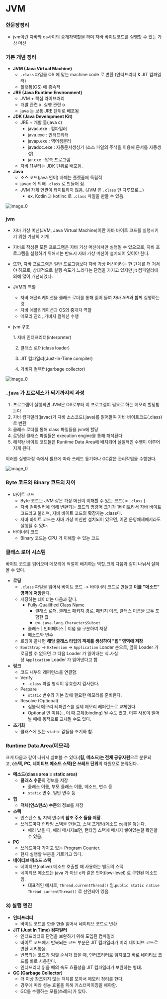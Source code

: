 # JVM

### 한문장정리

- jvm이란 자바와 os사이의 중개자역할을 하며 자바 바이트코드를 실행할 수 있는 가상 머신

### 기본 개념 정리

- **JVM (Java Virtual Machine)**
    - `.class` 파일을 OS 에 맞는 machine code 로 변환 (인터프리터 & JIT 컴파일러)
    - 플랫폼(OS) 에 종속적
- **JRE (Java Runtime Environment)**
    - JVM + 핵심 라이브러리
    - 개발 관련 x. 실행 관련 o
    - java 는 보통 JRE 단위로 배포됨
- **JDK (Java Development Kit)**
    - JRE + 개발 툴(java c)
        - javac.exe : 컴파일러
        - java.exe : 인터프리터
        - javap.exe : 역어셈블러
        - javadoc.exe : 자동문서생성기 (소스 파일의 주석을 이용해 문서를 자동생성)
        - jar.exe : 압축 프로그램
    - 자바 11부터는 JDK 단위로 배포됨.
- **Java**
    - 소스 코드(java 언어) 자체는 플랫폼에 독립적
    - javac 에 의해 `.class` 로 만들어 짐.
    - JVM 자체 연관이 타이트하지 않음. (JVM 은 `.class` 만 다루므로...)
        - ex. Kotlin 과 kotlinc 로 `.class` 파일을 만들 수 있음.

![image_0](../../image/JVM_1.png)

### jvm

- 자바 가상 머신(JVM, Java Virtual Machine)이란 자바 바이트 코드를 실행시키기 위한 가상의 기계
- 자바로 작성된 모든 프로그램은 자바 가상 머신에서만 실행될 수 있으므로, 자바 프로그램을 실행하기 위해서는 반드시 자바 가상 머신이 설치되어 있어야 한다.
- 또한, 자바 프로그램은 일반 프로그램보다 자바 가상 머신이라는 한 단계를 더 거쳐야 하므로, 상대적으로 실행 속도가 느리다는 단점을 가지고 있지만 jit 컴파일러에 의해 많이 개선되었다.
- JVM의 역할
    - 자바 애플리케이션을 클래스 로더를 통해 읽어 들여 자바 API와 함께 실행하는 것
    - 자바 애플리케이션과 OS의 중개자 역할
    - 메모리 관리, 가비지 컬렉션 수행
- jvm 구조

    1. 자바 인터프리터(interpreter)

    2. 클래스 로더(class loader)

    3. JIT 컴파일러(Just-In-Time compiler)

    4. 가비지 컬렉터(garbage collector)

![image_0](../../image/JVM_2.png)

### **`.java` 가 프로세스가 되기까지의 과정**

1. 프로그램이 실행되면 JVM은 OS로부터 이 프로그램이 필요로 하는 메모리 할당받는다
2. 자바 컴파일러(javac)가 자바 소스코드(.java)를 읽어들여 자바 바이트코드(.class)로 변환
3. 클래스 로더를 통해 class 파일들을 jvm에 할당
4. 로딩된 클래스 파일들은 execution engine을 통해 해석된다
5. 해석돤 바이트 코드들은 Runtime Data Area에 배치되어 실질적인 수행이 이루어지게 된다.

이러한 실행과정 속에서 필요에 따라 쓰레드 동기화나 GC같은 관리작업을 수행한다.

![image_0](../../image/JVM_3.png)

### **Byte 코드와 Binary 코드의 차이**

- 바이트 코드
    - Byte 코드는 JVM 같은 가상 머신이 이해할 수 있는 코드( = `.class` )
    - 자바 컴파일러에 의해 변환되는 코드의 명령어 크기가 1바이트라서 자바 바이트 코드라고 불리며, 자바 바이트 코드의 확장자는 .class다.
    - 자바 바이트 코드는 자바 가상 머신만 설치되어 있으면, 어떤 운영체제에서라도 실행될 수 있다.
- 바이너리 코드
    - Binary 코드는 CPU 가 이해할 수 있는 코드

### 클래스 로더 시스템

바이트 코드를 읽어오며 메모리에 적절히 배치하는 역할.크게 다음과 같이 나눠서 살펴볼 수 있다.

- **로딩**
    - `.class` 파일을 읽어서 바이트 코드 -> 바이너리 코드로 만들고 **이를 "메소드" 영역에 저장**한다.
    - 저장하는 데이터는 다음과 같다.
        - Fully-Quailified Class Name
            - 클래스 로더, 클래스 패키지 경로, 패키지 이름, 클래스 이름을 모두 포함한 값
            - ex. `java.lang.Character$Subset`
        - 클래스 | 인터페이스 | 이넘 을 구분하여 저장
        - 메소드와 변수
    - 로딩이 끝나면 **해당 클래스 타입의 객체를 생성하여 "힙" 영역에 저장**
    - `BootStrap` -> `Extension` -> `Application` Loader 순으로, 앞의 Loader 가 로딩할 수 없으면 그 다음 Loader 가 읽어내는 식.사실상 `Application` Loader 가 읽어낸다고 함
- **링크**
    - 코드 내부의 레퍼런스를 연결함.
    - Verify
        - `.class` 파일 형식이 유효한지 검사한다.
    - Perpare
        - `static` 변수와 기본 값에 필요한 메모리를 준비한다.
    - Resolve (Optional)
        - 심볼릭 메모리 레퍼런스를 실제 메모리 레퍼런스로 교체한다.
        - Optional 인 이유는, 이 때 교체(binding) 될 수도 있고, 이후 사용이 일어날 때에 동적으로 교체될 수도 있다.
- **초기화**
    - 클래스에 있는 `static` 값들을 초기화 함.

### Runtime Data Area(메모리)

크게 다음과 같이 나눠서 살펴볼 수 있다.**(힙, 메소드)는 전체 공유자원**으로 분류되고, **(스택, PC, 네이티브 메소드 스택)은 쓰레드 단위**의 자원으로 분류된다.

- **메소드(class area = static area)**
    - **클래스 수준**의 정보를 저장
        - 클래스 이름, 부모 클래스 이름, 메소드, 변수 등
        - `static` 변수, 일반 변수 등
- **힙**
    - **객체(인스턴스) 수준**의 정보를 저장
- **스택**
    - 인스턴스 및 지역 변수의 **참조 주소 들을 저장.**
    - 쓰레드마다 런타임 스택을 만들고, 스택 프레임(메소드 call)을 쌓는다.
        - 에러 났을 때, 에러 메시지보면, 런타임 스택에 메시지 쌓여있는걸 확인할 수 있음.
- **PC**
    - 쓰레드마다 가지고 있는 Program Counter.
    - 현재 실행할 부분을 가르키고 있다.
- **네이티브 메소드 스택**
    - 네이티브(native) 메소드 호출할 때 사용하는 별도의 스택
    - 네이티브 메소드는 java 가 아닌 c와 같은 언어(low-level) 로 구현된 메소드임.
        - 대표적인 예시로, `Thread.currentThread()` 임.`public static native Thread currentThread()` 로 선언되어 있음.

### 3) 실행 엔진

- **인터프리터**
    - 바이트 코드를 한줄 한줄 읽어서 네이티브 코드로 변환
- **JIT (Just In Time) 컴파일러**
    - 인터프리터의 단점을 보완하기 위해 도입된 컴파일러
    - 바이트 코드에서 반복되는 코드 부분은 JIT 컴파일러가 미리 네이티브 코드로 변환 시켜놓음.
    - 반복되는 코드가 읽힐 순서가 왔을 때, 인터프리터로 읽지않고 바로 네이티브 코드를 바로 사용한다.
    - 인터프리터 읽을 때의 속도 효율성을 JIT 컴파일러가 보완하는 형태.
- **GC (Garbage Collector)**
    - 더 이상 참조되지 않는 객체를 모아서 메모리 정리를 한다.
    - 경우에 따라 성능 효율을 위해 커스터마이징을 해야함.
    - GC를 수행하는 모듈(쓰레드)가 있다.
